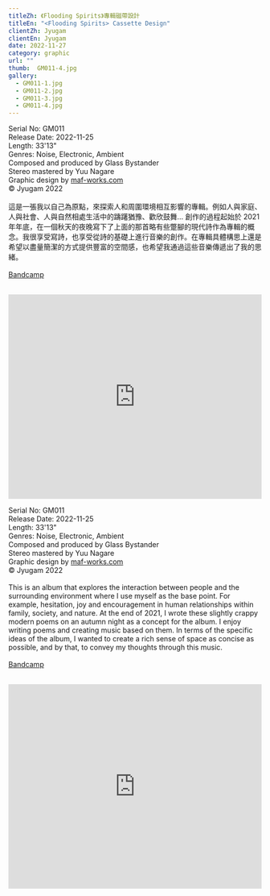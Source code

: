 ```yaml
---
titleZh: 《Flooding Spirits》專輯磁帶設計
titleEn: "<Flooding Spirits> Cassette Design"
clientZh: Jyugam
clientEn: Jyugam
date: 2022-11-27
category: graphic
url: ""
thumb:  GM011-4.jpg
gallery:
  - GM011-1.jpg
  - GM011-2.jpg
  - GM011-3.jpg
  - GM011-4.jpg
---
```


Serial No: GM011<br>
Release Date: 2022-11-25<br>
Length: 33'13"<br>
Genres: Noise, Electronic, Ambient<br>
Composed and produced by Glass Bystander<br>
Stereo mastered by Yuu Nagare<br>
Graphic design by [maf-works.com](https://maf-works.com)<br>
© Jyugam 2022
<br><br>
這是一張我以自己為原點，來探索人和周圍環境相互影響的專輯。例如人與家庭、人與社會、人與自然相處生活中的躊躇猶豫、歡欣鼓舞… 創作的過程起始於 2021 年年底，在一個秋天的夜晚寫下了上面的那首略有些蹩腳的現代詩作為專輯的概念。我很享受寫詩，也享受從詩的基礎上進行音樂的創作。在專輯具體構思上還是希望以盡量簡潔的方式提供豐富的空間感，也希望我通過這些音樂傳遞出了我的思緒。
<br><br>
[Bandcamp](https://jyugam.bandcamp.com/album/flooding-spirits)
<br><br>
<iframe style="border: 0; width: 100%; height: 406px;" src="https://bandcamp.com/EmbeddedPlayer/album=2065322501/size=large/bgcol=ffffff/linkcol=333333/artwork=none/transparent=true/" seamless><a href="https://jyugam.bandcamp.com/album/flooding-spirits">Flooding Spirits by Glass Bystander</a></iframe>

<!-- lang -->

Serial No: GM011<br>
Release Date: 2022-11-25<br>
Length: 33'13"<br>
Genres: Noise, Electronic, Ambient<br>
Composed and produced by Glass Bystander<br>
Stereo mastered by Yuu Nagare<br>
Graphic design by [maf-works.com](https://maf-works.com)<br>
© Jyugam 2022
<br><br>
This is an album that explores the interaction between people and the surrounding environment where I use myself as the base point. For example, hesitation, joy and encouragement in human relationships within family, society, and nature.
At the end of 2021, I wrote these slightly crappy modern poems on an autumn night as a concept for the album. I enjoy writing poems and creating music based on them.
In terms of the specific ideas of the album, I wanted to create a rich sense of space as  concise as possible, and by that, to convey my thoughts through this music.
<br><br>
[Bandcamp](https://jyugam.bandcamp.com/album/flooding-spirits)
<br><br>
<iframe style="border: 0; width: 100%; height: 406px;" src="https://bandcamp.com/EmbeddedPlayer/album=2065322501/size=large/bgcol=ffffff/linkcol=333333/artwork=none/transparent=true/" seamless><a href="https://jyugam.bandcamp.com/album/flooding-spirits">Flooding Spirits by Glass Bystander</a></iframe>